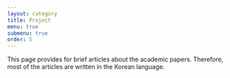 ```yaml
---
layout: category
title: Project
menu: true
submenu: true
order: 5
---
```


This page provides for brief articles about the academic papers. Therefore, most of the articles are written in the Korean language. 
